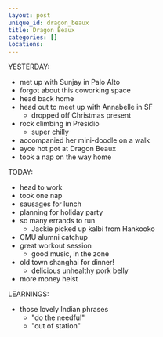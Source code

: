 ```yaml
---
layout: post
unique_id: dragon_beaux
title: Dragon Beaux
categories: []
locations: 
---
```


YESTERDAY:
* met up with Sunjay in Palo Alto
* forgot about this coworking space
* head back home
* head out to meet up with Annabelle in SF
  * dropped off Christmas present
* rock climbing in Presidio
  * super chilly
* accompanied her mini-doodle on a walk
* ayce hot pot at Dragon Beaux
* took a nap on the way home

TODAY:
* head to work
* took one nap
* sausages for lunch
* planning for holiday party
* so many errands to run
  * Jackie picked up kalbi from Hankooko
* CMU alumni catchup
* great workout session
  * good music, in the zone
* old town shanghai for dinner!
  * delicious unhealthy pork belly
* more money heist

LEARNINGS:
* those lovely Indian phrases
  * "do the needful"
  * "out of station"
